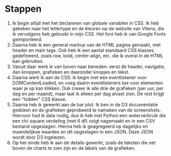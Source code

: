 # Stappen
1. Ik begin altijd met het declareren van globale variablen in CSS. Ik heb gekeken naar het lettertype en de kleuren op de website van Vitens, die ik vervolgens heb gebruikt in mijn CSS. Het font heb ik van Google Fonts geimporteerd.
2. Daarna heb ik een general markup van de HTML pagina gemaakt, met header en main tags. Ook heb ik een aantal standaard CSS klasses gedefineerd, zoals row, bold, center-align, etc. die ik overal in de HTML kan gebruiken.
3. Vanuit daar werk ik van boven naar beneden: eerst de header, navigatie, dan knoppen, grafieken en daaronder knopjes en tekst.
4. Daarna werk ik aan de CSS: ik begin met een eventlistener voor DOMContentLoaded, en voeg daarin eventlisteners toe voor elementen waar je op kan klikken. Ook creeer ik alle drie de grafieken (per uur, per dag en per maand), maar laat ik alleen per dag alvast zien. De rest krijgt een "hidden" CSS klasse.
5. Daarna heb ik gewerkt aan de bar plot. Ik ben in de D3 documentatie gedoken en de grafieken geprobeerd te namaken van de screenshots. Hiervoor had ik data nodig, dus ik heb met Python een waterverbruik die een chi-square verdeling (met 6 df) volgt nagemaakt en in een CSV bestand opgeslagen. Hierna heb ik geagregeerd op dagelijks en maandelijkse waardes en dit opgeslagen in een JSON. Deze JSON wordt door D3 ingelezen.
6. Op het einde heb ik aan de details gewerkt, zoals de teksten die net boven de charts te zien zijn en de labels van de grafieken. 

